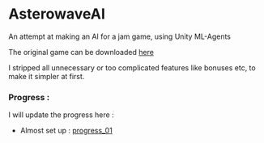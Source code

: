 # AsterowaveAI
An attempt at making an AI for a jam game, using Unity ML-Agents

The original game can be downloaded [here](https://globalgamejam.org/2017/games/asterowave)

I stripped all unnecessary or too complicated features like bonuses etc, to make it simpler at first.

### Progress :

I will update the progress here :

- Almost set up :
[progress_01](progress/progress_01)
